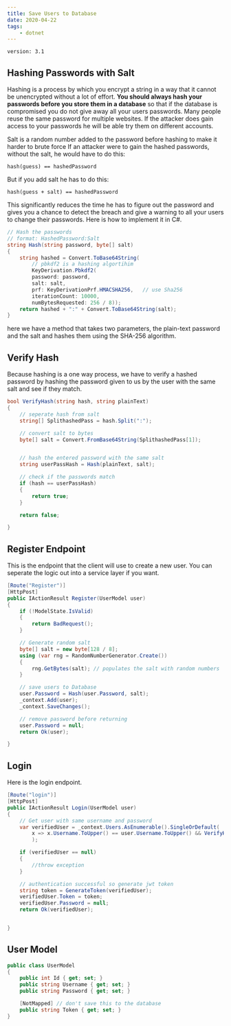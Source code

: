 ```yaml
---
title: Save Users to Database
date: 2020-04-22
tags:
    - dotnet
---
```


`version: 3.1`

## Hashing Passwords with Salt

Hashing is a process by which you encrypt a string in a way that it cannot be unencrypted without a lot of effort. **You should always hash your passwords before you store them in a database** so that if the database is compromised you do not give away all your users passwords. Many people reuse the same password for multiple websites. If the attacker does gain access to your passwords he will be able try them on different accounts.

Salt is a random number added to the password before hashing to make it harder to brute force
If an attacker were to gain the hashed passwords, without the salt, he would have to do this:

    hash(guess) == hashedPassword

But if you add salt he has to do this:

    hash(guess + salt) == hashedPassword

This significantly reduces the time he has to figure out the password and gives you a chance to detect the breach and give a warning to all your users to change their passwords. Here is how to implement it in C#.

```csharp
// Hash the passwords
// format: HashedPassword:Salt
string Hash(string password, byte[] salt)
{
    string hashed = Convert.ToBase64String(
        // pbkdf2 is a hashing algortihim
        KeyDerivation.Pbkdf2(
        password: password,
        salt: salt,
        prf: KeyDerivationPrf.HMACSHA256,   // use Sha256
        iterationCount: 10000,
        numBytesRequested: 256 / 8));
    return hashed + ":" + Convert.ToBase64String(salt);
}

```

here we have a method that takes two parameters, the plain-text password and the salt and hashes them using the SHA-256 algorithm.

## Verify Hash

Because hashing is a one way process, we have to verify a hashed password by hashing the password given to us by the user with the same salt and see if they match.

```csharp
bool VerifyHash(string hash, string plainText)
{
    // seperate hash from salt
    string[] SplithashedPass = hash.Split(":");

    // convert salt to bytes
    byte[] salt = Convert.FromBase64String(SplithashedPass[1]);


    // hash the entered password with the same salt
    string userPassHash = Hash(plainText, salt);

    // check if the passwords match
    if (hash == userPassHash)
    {
        return true;
    }

    return false;

}

```

## Register Endpoint

This is the endpoint that the client will use to create a new user. You can seperate the logic out into a service layer if you want.

```csharp
[Route("Register")]
[HttpPost]
public IActionResult Register(UserModel user)
{
    if (!ModelState.IsValid)
    {
        return BadRequest();
    }

    // Generate random salt
    byte[] salt = new byte[128 / 8];
    using (var rng = RandomNumberGenerator.Create())
    {
        rng.GetBytes(salt); // populates the salt with random numbers
    }

    // save users to Database
    user.Password = Hash(user.Password, salt);
    _context.Add(user);
    _context.SaveChanges();

    // remove password before returning
    user.Password = null;
    return Ok(user);

}
```

## Login

Here is the login endpoint.

```csharp
[Route("login")]
[HttpPost]
public IActionResult Login(UserModel user)
{
    // Get user with same username and password
    var verifiedUser = _context.Users.AsEnumerable().SingleOrDefault(
        x => x.Username.ToUpper() == user.Username.ToUpper() && VerifyHash(x.Password, user.Password)
        );

    if (verifiedUser == null)
    {
        //throw exception
    }

    // authentication successful so generate jwt token
    string token = GenerateToken(verifiedUser);
    verifiedUser.Token = token;
    verifiedUser.Password = null;
    return Ok(verifiedUser);


}
```

## User Model

```csharp
public class UserModel
{
    public int Id { get; set; }
    public string Username { get; set; }
    public string Password { get; set; }

    [NotMapped] // don't save this to the database
    public string Token { get; set; }
}

```
